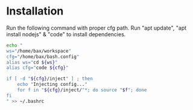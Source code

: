 # Installation

Run the following command with proper cfg path.
Run "apt update", "apt install nodejs" & "code" to install dependencies.

```bash
echo "
ws="/home/bax/workspace"
cfg="/home/bax/bash.config"
alias ws="cd ${ws}"
alias cfg="code ${cfg}"

if [ -d "${cfg}/inject" ] ; then
    echo "Injecting config..."
    for f in "${cfg}/inject/"*; do source "$f"; done
fi
" >> ~/.bashrc
```
